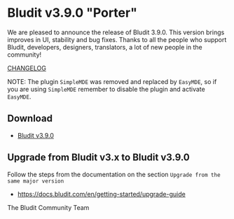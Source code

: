 # Bludit v3.9.0 "Porter"
<!-- date: 2019-05-27 20:00:00 -->

We are pleased to announce the release of Bludit 3.9.0. This version brings improves in UI, stability and bug fixes. Thanks to all the people who support Bludit, developers, designers, translators, a lot of new people in the community!

[CHANGELOG](https://github.com/bludit/bludit/releases/tag/3.9.0)

NOTE: The plugin `SimpleMDE` was removed and replaced by `EasyMDE`, so if you are using `SimpleMDE` remember to disable the plugin and activate `EasyMDE`.

## Download
- [Bludit v3.9.0](https://github.com/bludit/bludit/archive/3.9.0.zip)

## Upgrade from Bludit v3.x to Bludit v3.9.0
Follow the steps from the documentation on the section `Upgrade from the same major version`
- https://docs.bludit.com/en/getting-started/upgrade-guide

The Bludit Community Team